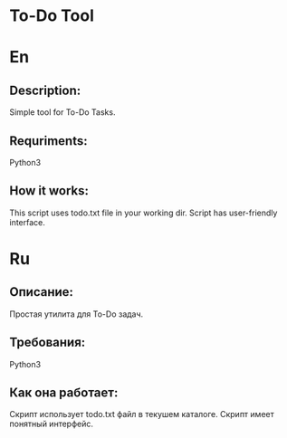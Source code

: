# To-Do Tool
# En
## Description:
Simple tool for To-Do Tasks.
## Requriments:
Python3
## How it works:
This script uses todo.txt file in your working dir.
Script has user-friendly interface.

# Ru
## Описание:
Простая утилита для To-Do задач.
## Требования:
Python3
## Как она работает:
Скрипт использует todo.txt файл в текушем каталоге.
Скрипт имеет понятный интерфейс.
